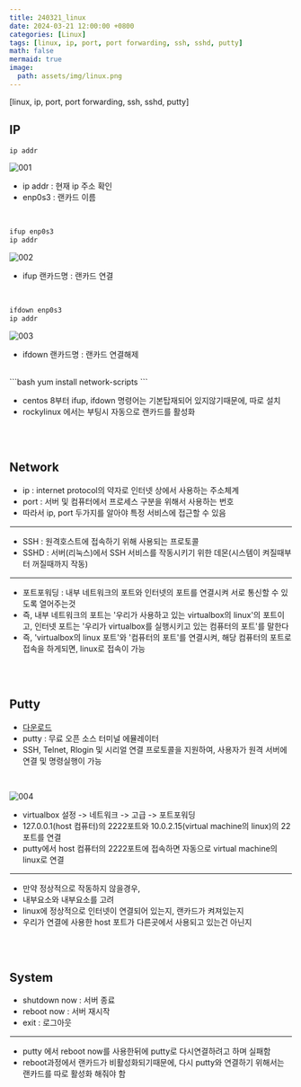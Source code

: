 ```yaml
---
title: 240321_linux
date: 2024-03-21 12:00:00 +0800
categories: [Linux]
tags: [linux, ip, port, port forwarding, ssh, sshd, putty]
math: false
mermaid: true
image:
  path: assets/img/linux.png
---
```


[linux, ip, port, port forwarding, ssh, sshd, putty]

## IP
```bash
ip addr
```
![001](https://github.com/alphathx13/alphathx13.github.io/assets/163115993/42a6d0b0-09db-4541-8e47-a4b4babd12fa)

- ip addr : 현재 ip 주소 확인
- enp0s3 : 랜카드 이름

<br/>

```bash
ifup enp0s3
ip addr
```
![002](https://github.com/alphathx13/alphathx13.github.io/assets/163115993/65d2ed2f-ef24-4435-a743-cb080d09f125)

- ifup 랜카드명 : 랜카드 연결

<br/>

```bash
ifdown enp0s3
ip addr
```
![003](https://github.com/alphathx13/alphathx13.github.io/assets/163115993/1d6ea46e-6bcf-4700-9ec3-2a12c1a97a1e)

- ifdown 랜카드명 : 랜카드 연결해제

<br/>
```bash
yum install network-scripts
```

- centos 8부터 ifup, ifdown 명령어는 기본탑재되어 있지않기때문에, 따로 설치
- rockylinux 에서는 부팅시 자동으로 랜카드를 활성화

<br/>
<br/>

## Network

- ip : internet protocol의 약자로 인터넷 상에서 사용하는 주소체계
- port : 서버 및 컴퓨터에서 프로세스 구분을 위해서 사용하는 번호
- 따라서 ip, port 두가지를 알아야 특정 서비스에 접근할 수 있음
<hr style="border:1px solid white">

- SSH : 원격호스트에 접속하기 위해 사용되는 프로토콜
- SSHD : 서버(리눅스)에서 SSH 서비스를 작동시키기 위한 데몬(시스템이 켜질때부터 꺼질때까지 작동)
<hr style="border:1px solid white">

- 포트포워딩 : 내부 네트워크의 포트와 인터넷의 포트를 연결시켜 서로 통신할 수 있도록 열어주는것
- 즉, 내부 네트워크의 포트는 '우리가 사용하고 있는 virtualbox의 linux'의 포트이고, 인터넷 포트는 '우리가 virtualbox를 실행시키고 있는 컴퓨터의 포트'를 말한다
- 즉, 'virtualbox의 linux 포트'와 '컴퓨터의 포트'를 연결시켜, 해당 컴퓨터의 포트로 접속을 하게되면, linux로 접속이 가능

<br/>
<br/>

## Putty

- [다운로드](https://www.chiark.greenend.org.uk/~sgtatham/putty/latest.html) <br/>
- putty : 무료 오픈 소스 터미널 에뮬레이터
- SSH, Telnet, Rlogin 및 시리얼 연결 프로토콜을 지원하여, 사용자가 원격 서버에 연결 및 명령실행이 가능

<br/>

![004](https://github.com/alphathx13/alphathx13.github.io/assets/163115993/737f4cfd-054c-4c9d-b9c6-37d6f9a25bde)

- virtualbox 설정 -> 네트워크 -> 고급 -> 포트포워딩
- 127.0.0.1(host 컴퓨터)의 2222포트와 10.0.2.15(virtual machine의 linux)의 22포트를 연결
- putty에서 host 컴퓨터의 2222포트에 접속하면 자동으로 virtual machine의 linux로 연결
<hr style="border:1px solid white">

- 만약 정상적으로 작동하지 않을경우,
- 내부요소와 내부요소를 고려
- linux에 정상적으로 인터넷이 연결되어 있는지, 랜카드가 켜져있는지
- 우리가 연결에 사용한 host 포트가 다른곳에서 사용되고 있는건 아닌지

<br/>
<br/>

## System

- shutdown now : 서버 종료
- reboot now : 서버 재시작
- exit : 로그아웃
<hr style="border:1px solid white">

- putty 에서 reboot now를 사용한뒤에 putty로 다시연결하려고 하며 실패함
- reboot과정에서 랜카드가 비활성화되기때문에, 다시 putty와 연결하기 위해서는 랜카드를 따로 활성화 해줘야 함
